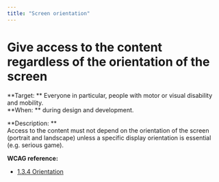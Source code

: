 ```yaml
---
title: "Screen orientation"
---
```


# Give access to the content regardless of the orientation of the screen

**Target: ** Everyone in particular, people with motor or visual disability and mobility.   
**When: ** during design and development.

**Description: **  
Access to the content must not depend on the orientation of the screen (portrait and landscape) unless a specific display orientation is essential (e.g. serious game).

**<abbr>WCAG</abbr> reference:**  
- <a href="https://www.w3.org/TR/WCAG21/#orientation">1.3.4 Orientation</a>

